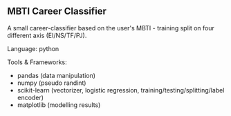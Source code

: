 ## MBTI Career Classifier

A small career-classifier based on the user's MBTI - training split on four different axis (EI/NS/TF/PJ). 

Language: python

Tools & Frameworks:

* pandas (data manipulation)
* numpy (pseudo randint)
* scikit-learn (vectorizer, logistic regression, training/testing/splitting/label encoder)
* matplotlib (modelling results)

